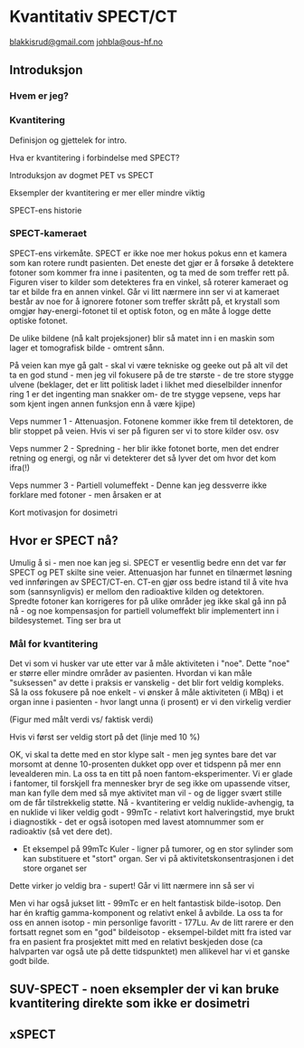 # Kvantitativ SPECT/CT
blakkisrud@gmail.com
johbla@ous-hf.no

## Introduksjon

### Hvem er jeg?

### Kvantitering

Definisjon og gjettelek for intro.

Hva er kvantitering i forbindelse med SPECT?

Introduksjon av dogmet PET vs SPECT

Eksempler der kvantitering er mer eller mindre viktig

SPECT-ens historie

### SPECT-kameraet

SPECT-ens virkemåte. SPECT er ikke noe mer hokus pokus enn et kamera som kan rotere rundt pasienten. Det eneste det gjør er å forsøke å detektere fotoner som kommer fra inne i pasitenten, og ta med de som treffer rett på. Figuren viser to kilder som detekteres fra en vinkel, så roterer kameraet og tar et bilde fra en annen vinkel. Går vi litt nærmere inn ser vi at kameraet består av noe for å ignorere fotoner som treffer skrått på, et krystall som omgjør høy-energi-fotonet til et optisk foton, og en måte å logge dette optiske fotonet.  

De ulike bildene (nå kalt projeksjoner) blir så matet inn i en maskin som lager et tomografisk bilde - omtrent sånn.

På veien kan mye gå galt - skal vi være tekniske og geeke out på alt vil det ta en god stund - men jeg vil fokusere på de tre største - de tre store stygge ulvene (beklager, det er litt politisk ladet i likhet med dieselbilder innenfor ring 1 er det ingenting man snakker om- de tre stygge vepsene, veps har som kjent ingen annen funksjon enn å være kjipe) 

Veps nummer  1 - Attenuasjon. Fotonene kommer ikke frem til detektoren, de blir stoppet på veien. Hvis vi ser på figuren ser vi to store kilder osv. osv

Veps nummer 2 - Spredning - her blir ikke fotonet borte, men det endrer retning og energi, og når vi detekterer det så lyver det om hvor det kom ifra(!)

Veps nummer 3 - Partiell volumeffekt - Denne kan jeg dessverre ikke forklare med fotoner - men årsaken er at 

Kort motivasjon for dosimetri

## Hvor er SPECT nå?

Umulig å si - men noe kan jeg si. SPECT er vesentlig bedre enn det var før SPECT og PET skilte sine veier. Attenuasjon har funnet en tilnærmet løsning ved innføringen av SPECT/CT-en. CT-en gjør oss bedre istand til å vite hva som (sannsynligvis) er mellom den radioaktive kilden og detektoren. Spredte fotoner kan korrigeres for på ulike områder jeg ikke skal gå inn på nå - og noe kompensasjon for partiell volumeffekt blir implementert inn i bildesystemet. Ting ser bra ut

### Mål for kvantitering

Det vi som vi husker var ute etter var å måle aktiviteten i "noe". Dette "noe" er større eller mindre områder av pasienten. Hvordan vi kan måle "suksessen" av dette i praksis er vanskelig - det blir fort veldig kompleks. Så la oss fokusere på noe enkelt - vi ønsker å måle aktiviteten (i MBq) i et organ inne i pasienten - hvor langt unna (i prosent) er vi den virkelig verdier

(Figur med målt verdi vs/ faktisk verdi)

Hvis vi først ser veldig stort på det (linje med 10 %)

OK, vi skal ta dette med en stor klype salt - men jeg syntes bare det var morsomt at denne 10-prosenten dukket opp over et tidspenn på mer enn levealderen min. La oss ta en titt på noen fantom-eksperimenter. Vi er glade i fantomer, til forskjell fra mennesker bryr de seg ikke om upassende vitser, man kan fylle dem med så mye aktivitet man vil - og de ligger svært stille om de får tilstrekkelig støtte. Nå - kvantitering er veldig nuklide-avhengig, ta en nuklide vi liker veldig godt - 99mTc - relativt kort halveringstid, mye brukt i diagnostikk - det er også isotopen med lavest atomnummer som er radioaktiv (så vet dere det). 

*	Et eksempel på 99mTc
Kuler - ligner på tumorer, og en stor sylinder som kan substituere et "stort" organ. Ser vi på aktivitetskonsentrasjonen i det store organet ser 

Dette virker jo veldig bra - supert! Går vi litt nærmere inn så ser vi 

Men vi har også jukset litt - 99mTc er en helt fantastisk bilde-isotop. Den har én kraftig gamma-komponent og relativt enkel å avbilde. La oss ta for oss en annen isotop - min personlige favoritt - 177Lu. Av de litt rarere er den fortsatt regnet som en "god" bildeisotop - eksempel-bildet mitt fra isted var fra en pasient fra prosjektet mitt med en relativt beskjeden dose (ca halvparten var også ute på dette tidspunktet) men allikevel har vi et ganske godt bilde. 

## SUV-SPECT - noen eksempler der vi kan bruke kvantitering direkte som ikke er dosimetri

## xSPECT



<!--stackedit_data:
eyJoaXN0b3J5IjpbLTc4NjAxNjIwOCwxMjA4MjI4NTI4XX0=
-->